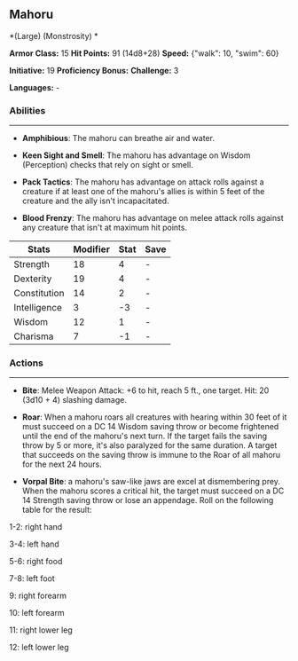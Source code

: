 ## Mahoru
*(Large) (Monstrosity) *

**Armor Class:** 15
**Hit Points:** 91 (14d8+28)
**Speed:** {"walk": 10, "swim": 60}

**Initiative:** 19
**Proficiency Bonus:**
**Challenge:** 3

**Languages:** -

### Abilities
 --- 
- **Amphibious**: The mahoru can breathe air and water.

- **Keen Sight and Smell**: The mahoru has advantage on Wisdom (Perception) checks that rely on sight or smell.

- **Pack Tactics**: The mahoru has advantage on attack rolls against a creature if at least one of the mahoru's allies is within 5 feet of the creature and the ally isn't incapacitated.

- **Blood Frenzy**: The mahoru has advantage on melee attack rolls against any creature that isn't at maximum hit points.



| Stats | Modifier | Stat | Save
| ---- | ---- | ---- | ---- |
| Strength | 18 | 4 | - |
| Dexterity | 19 | 4 | - |
| Constitution | 14 | 2 | - |
| Intelligence | 3 | -3 | - |
| Wisdom | 12 | 1 | - |
| Charisma | 7 | -1 | - |

### Actions
 --- 
- **Bite**: Melee Weapon Attack: +6 to hit, reach 5 ft., one target. Hit: 20 (3d10 + 4) slashing damage.

- **Roar**: When a mahoru roars all creatures with hearing within 30 feet of it must succeed on a DC 14 Wisdom saving throw or become frightened until the end of the mahoru's next turn. If the target fails the saving throw by 5 or more, it's also paralyzed for the same duration. A target that succeeds on the saving throw is immune to the Roar of all mahoru for the next 24 hours.

- **Vorpal Bite**: a mahoru's saw-like jaws are excel at dismembering prey. When the mahoru scores a critical hit, the target must succeed on a DC 14 Strength saving throw or lose an appendage. Roll on the following table for the result:

1-2: right hand

3-4: left hand

5-6: right food

7-8: left foot

9: right forearm

10: left forearm

11: right lower leg

12: left lower leg

